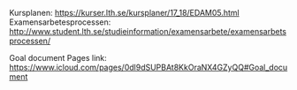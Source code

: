 Kursplanen: https://kurser.lth.se/kursplaner/17_18/EDAM05.html
Examensarbetesprocessen: http://www.student.lth.se/studieinformation/examensarbete/examensarbetsprocessen/

Goal document Pages link: https://www.icloud.com/pages/0dl9dSUPBAt8KkOraNX4GZyQQ#Goal_document
